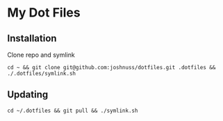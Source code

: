 # My Dot Files

## Installation

Clone repo and symlink

`cd ~ && git clone git@github.com:joshnuss/dotfiles.git .dotfiles && ./.dotfiles/symlink.sh`

## Updating

`cd ~/.dotfiles && git pull && ./symlink.sh`

